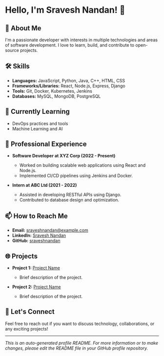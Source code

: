 # Hello, I'm Sravesh Nandan! 👋

## 🚀 About Me
I'm a passionate developer with interests in multiple technologies and areas of software development. I love to learn, build, and contribute to open-source projects.

## 🛠️ Skills
- **Languages:** JavaScript, Python, Java, C++, HTML, CSS
- **Frameworks/Libraries:** React, Node.js, Express, Django
- **Tools:** Git, Docker, Kubernetes, Jenkins
- **Databases:** MySQL, MongoDB, PostgreSQL

## 🌱 Currently Learning
- DevOps practices and tools
- Machine Learning and AI

## 💼 Professional Experience
- **Software Developer at XYZ Corp (2022 - Present)**
  - Worked on building scalable web applications using React and Node.js.
  - Implemented CI/CD pipelines using Jenkins and Docker.
  
- **Intern at ABC Ltd (2021 - 2022)**
  - Assisted in developing RESTful APIs using Django.
  - Contributed to database design and optimization.

## 📫 How to Reach Me
- **Email:** sraveshnandan@example.com
- **LinkedIn:** [Sravesh Nandan](https://linkedin.com/in/sraveshnandan)
- **GitHub:** [sraveshnandan](https://github.com/sraveshnandan)

## 🌐 Projects
- **Project 1:** [Project Name](https://github.com/sraveshnandan/project1)
  - Brief description of the project.
  
- **Project 2:** [Project Name](https://github.com/sraveshnandan/project2)
  - Brief description of the project.

## 💬 Let's Connect
Feel free to reach out if you want to discuss technology, collaborations, or any exciting projects!

---

*This is an auto-generated profile README. For more information or to make changes, please edit the README file in your GitHub profile repository.*

